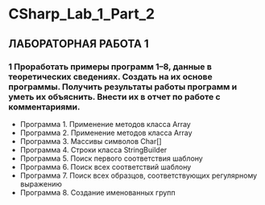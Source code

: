 # CSharp_Lab_1_Part_2

## ЛАБОРАТОРНАЯ РАБОТА 1

### 1 Проработать примеры программ 1–8, данные в теоретических сведениях. Создать на их основе программы. Получить результаты работы программ и уметь их объяснить. Внести их в отчет по работе с комментариями.

- Программа 1. Применение методов класса Array
- Программа 2. Применение методов класса Array
- Программа 3. Массивы символов Char[]
- Программа 4. Строки класса StringBuilder
- Программа 5. Поиск первого соответствия шаблону
- Программа 6. Поиск всех соответствий шаблону
- Программа 7. Поиск всех образцов, соответствующих регулярному выражению
- Программа 8. Создание именованных групп